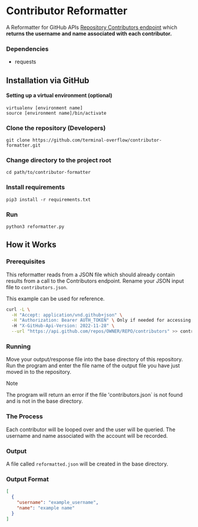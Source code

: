 # Contributor Reformatter
A Reformatter for GitHub APIs [Repository Contributors endpoint](https://docs.github.com/en/rest/repos/repos?apiVersion=2022-11-28#list-repository-contributors) which **returns the username and name associated with each contributor.**

### Dependencies
* requests

## Installation via GitHub
#### Setting up a virtual environment (optional)
```
virtualenv [environment name]
source [environment name]/bin/activate
```

### Clone the repository (Developers)
```
git clone https://github.com/terminal-overflow/contributor-formatter.git
```

### Change directory to the project root
```
cd path/to/contributor-formatter
```

### Install requirements
```
pip3 install -r requirements.txt
```

### Run
```
python3 reformatter.py
```

## How it Works
### Prerequisites
This reformatter reads from a JSON file which should already contain results from a call to the Contributors endpoint.
Rename your JSON input file to `contributors.json`.

This example can be used for reference.
```zsh
curl -L \
  -H "Accept: application/vnd.github+json" \
  -H "Authorization: Bearer AUTH_TOKEN" \ Only if needed for accessing private repositories
  -H "X-GitHub-Api-Version: 2022-11-28" \
  --url "https://api.github.com/repos/OWNER/REPO/contributors" >> contributors.json
```

### Running
Move your output/response file into the base directory of this repository.
Run the program and enter the file name of the output file you have just moved in to the repository.

> [!note]
> The program will return an error if the file 'contributors.json` is not found and is not in the base directory.

### The Process
Each contributor will be looped over and the user will be queried. The username and name associated with the account will be recorded.

### Output
A file called `reformatted.json` will be created in the base directory.

### Output Format
```json
[
  {
    "username": "example_username",
    "name": "example name"
  }
]
```
